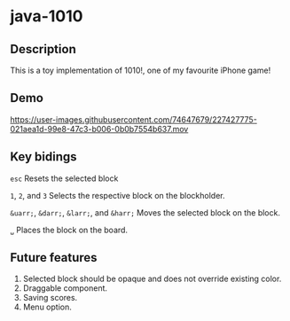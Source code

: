 # java-1010

## Description

This is a toy implementation of 1010!, one of my favourite iPhone game!

## Demo

https://user-images.githubusercontent.com/74647679/227427775-021aea1d-99e8-47c3-b006-0b0b7554b637.mov



## Key bidings

`esc` Resets the selected block

`1`, `2`, and `3` Selects the respective block on the blockholder.

`&uarr;`, `&darr;`, `&larr;`, and `&harr;` Moves the selected block on the block.

`␣` Places the block on the board.

## Future features

1. Selected block should be opaque and does not override existing color.
2. Draggable component.
3. Saving scores.
4. Menu option.
